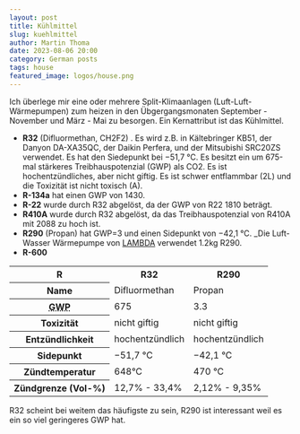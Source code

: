 ```yaml
---
layout: post
title: Kühlmittel
slug: kuehlmittel
author: Martin Thoma
date: 2023-08-06 20:00
category: German posts
tags: house
featured_image: logos/house.png
---
```

Ich überlege mir eine oder mehrere Split-Klimaanlagen (Luft-Luft-Wärmepumpen) zum
heizen in den Übgergangsmonaten September - November und März - Mai zu besorgen.
Ein Kernattribut ist das Kühlmittel.


* **R32** (Difluormethan, CH2F2) . Es wird z.B. in Kältebringer KB51, der Danyon
  DA-XA35QC, der Daikin Perfera, und der Mitsubishi SRC20ZS verwendet. Es hat den Siedepunkt bei
  −51,7 °C. Es besitzt ein um 675-mal stärkeres Treibhauspotenzial (GWP) als CO2.
  Es ist hochentzündliches, aber nicht giftig. Es ist schwer entflammbar (2L) und
  die Toxizität ist nicht toxisch (A).
* **R-134a** hat einen GWP von 1430.
* **R-22** wurde durch R32 abgelöst, da der GWP von R22 1810 beträgt.
* **R410A** wurde durch R32 abgelöst, da das Treibhauspotenzial von R410A mit 2088 zu hoch ist.
* **R290** (Propan) hat GWP=3 und einen Sidepunkt von −42,1 °C. _Die Luft-Wasser Wärmepumpe von [LAMBDA](https://lambda-wp.at/luft/) verwendet 1.2kg R290.
* **R-600**


<table>
    <tr>
        <th>R</th>
        <th>R32</th>
        <th>R290</th>
    </tr>
    <tr>
        <th>Name</th>
        <td>Difluormethan</td>
        <td>Propan</td>
    </tr>
    <tr>
        <th><abbr title="Global Warming Potential, das Treibhauspotential in vielfachem von CO2. Niedriger ist besser.">GWP</abbr></th>
        <td>675</td>
        <td>3.3</td>
    </tr>
    <tr>
        <th>Toxizität</th>
        <td>nicht giftig</td>
        <td>nicht giftig</td>
    </tr>
    <tr>
        <th>Entzündlichkeit</th>
        <td>hochentzündlich</td>
        <td>hochentzündlich</td>
    </tr>
    <tr>
        <th>Sidepunkt</th>
        <td>&minus;51,7 &deg;C</td>
        <td>&minus;42,1 &deg;C</td>
    </tr>
    <tr>
        <th>Zündtemperatur</th>
        <td>648&deg;C</td>
        <td>470&nbsp;&deg;C</td>
    </tr>
    <tr>
        <th>Zündgrenze (Vol-%)</th>
        <td>12,7% - 33,4%</td>
        <td>2,12% - 9,35%</td>
    </tr>
</table>


R32 scheint bei weitem das häufigste zu sein, R290 ist interessant weil es
ein so viel geringeres GWP hat.
